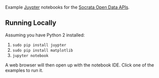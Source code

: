 Example [Juypter](http://jupyter.org/) notebooks for the [Socrata Open Data APIs](http://dev.socrata.com).

## Running Locally

Assuming you have Python 2 installed:

1. `sudo pip install juypter`
2. `sudo pip install matplotlib`
3. `jupyter notebook`

A web browser will then open up with the notebook IDE. Click one of the examples to run it.
